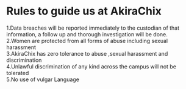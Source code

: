 # Rules to guide us at AkiraChix 

1.Data breaches will be reported immediately to the custodian of that information, a follow up and thorough investigation will be done.  
2.Women are protected from all forms of abuse including sexual harassment  
3.AkiraChix has zero tolerance to abuse ,sexual harassment and discrimination  
4.Unlawful discrimination of any kind across the campus will not be tolerated  
5.No use of vulgar Language

